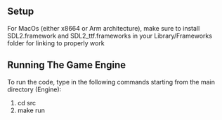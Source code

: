 ## Setup

For MacOs (either x8664 or Arm architecture), make sure to install SDL2.framework and SDL2_ttf.frameworks in your Library/Frameworks folder for linking to properly work

## Running The Game Engine
To run the code, type in the following commands starting from the main directory (Engine):
1) cd src 
2) make run